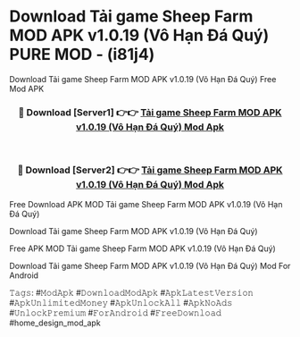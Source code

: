 # Download Tải game Sheep Farm MOD APK v1.0.19 (Vô Hạn Đá Quý) PURE MOD - (i81j4)
Download Tải game Sheep Farm MOD APK v1.0.19 (Vô Hạn Đá Quý) Free Mod APK

<div align="center">
<h3>🔴 Download [Server1] 👉👉 <a href="https://apk-comot.site?title=Tải_game_Sheep_Farm_MOD_APK_v1.0.19_(Vô_Hạn_Đá_Quý)">Tải game Sheep Farm MOD APK v1.0.19 (Vô Hạn Đá Quý) Mod Apk</a></h3><br>

<h3>🔴 Download [Server2] 👉👉 <a href="https://apk-comot.site?title=Tải_game_Sheep_Farm_MOD_APK_v1.0.19_(Vô_Hạn_Đá_Quý)">Tải game Sheep Farm MOD APK v1.0.19 (Vô Hạn Đá Quý) Mod Apk</a></h3>
</div>


Free Download APK MOD Tải game Sheep Farm MOD APK v1.0.19 (Vô Hạn Đá Quý)

Download Tải game Sheep Farm MOD APK v1.0.19 (Vô Hạn Đá Quý) 

Free APK MOD Tải game Sheep Farm MOD APK v1.0.19 (Vô Hạn Đá Quý) 

Download Tải game Sheep Farm MOD APK v1.0.19 (Vô Hạn Đá Quý) Mod For Android

𝚃𝚊𝚐𝚜: #𝙼𝚘𝚍𝙰𝚙𝚔 #𝙳𝚘𝚠𝚗𝚕𝚘𝚊𝚍𝙼𝚘𝚍𝙰𝚙𝚔 #𝙰𝚙𝚔𝙻𝚊𝚝𝚎𝚜𝚝𝚅𝚎𝚛𝚜𝚒𝚘𝚗 #𝙰𝚙𝚔𝚄𝚗𝚕𝚒𝚖𝚒𝚝𝚎𝚍𝙼𝚘𝚗𝚎𝚢 #𝙰𝚙𝚔𝚄𝚗𝚕𝚘𝚌𝚔𝙰𝚕𝚕 #𝙰𝚙𝚔𝙽𝚘𝙰𝚍𝚜 #𝚄𝚗𝚕𝚘𝚌𝚔𝙿𝚛𝚎𝚖𝚒𝚞𝚖 #𝙵𝚘𝚛𝙰𝚗𝚍𝚛𝚘𝚒𝚍 #𝙵𝚛𝚎𝚎𝙳𝚘𝚠𝚗𝚕𝚘𝚊𝚍 #home_design_mod_apk